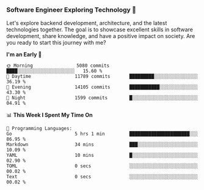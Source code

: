 ### Software Engineer Exploring Technology 🚀 

Let's explore backend development, architecture, and the latest technologies together. The goal is to showcase excellent skills in software development, share knowledge, and have a positive impact on society. Are you ready to start this journey with me?

<!--START_SECTION:waka-->
**I'm an Early 🐤** 

```text
🌞 Morning                5080 commits        ████░░░░░░░░░░░░░░░░░░░░░   15.60 % 
🌆 Daytime                11789 commits       █████████░░░░░░░░░░░░░░░░   36.19 % 
🌃 Evening                14105 commits       ███████████░░░░░░░░░░░░░░   43.30 % 
🌙 Night                  1599 commits        █░░░░░░░░░░░░░░░░░░░░░░░░   04.91 % 
```


📊 **This Week I Spent My Time On** 

```text
💬 Programming Languages: 
Go                       5 hrs 1 min         ██████████████████████░░░   86.95 % 
Markdown                 34 mins             ███░░░░░░░░░░░░░░░░░░░░░░   10.09 % 
YAML                     10 mins             █░░░░░░░░░░░░░░░░░░░░░░░░   02.90 % 
TOML                     0 secs              ░░░░░░░░░░░░░░░░░░░░░░░░░   00.02 % 
Text                     0 secs              ░░░░░░░░░░░░░░░░░░░░░░░░░   00.02 % 
```


<!--END_SECTION:waka-->
